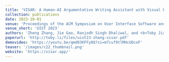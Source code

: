 ```yaml
---
title: 'VISAR: A Human-AI Argumentative Writing Assistant with Visual Programming and Rapid Draft Prototyping'
collection: publications
date: 2023-10-01
venue: 'Proceedings of the ACM Symposium on User Interface Software and Technology (UIST 2023)'
venue_short: 'UIST 2023'
authors: 'Zheng Zhang, Jie Gao, Ranjodh Singh Dhaliwal, and <b>Toby Jia-Jun Li</b>'
paperurl: 'http://toby.li/files/uist23-zhang-visar.pdf'
demovideo: 'https://youtu.be/qmd03KFFy8Q?si=m7cuf9tlMHcGDcoF'
teaser: '/images/c22_thumbnail.png'
website: 'https://visar.app/'
---
```

